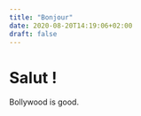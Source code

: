 ```yaml
---
title: "Bonjour"
date: 2020-08-20T14:19:06+02:00
draft: false
---
```


# Salut !

Bollywood is good.

